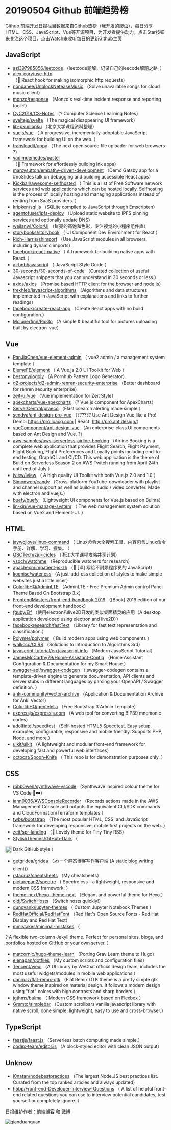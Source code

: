 # 20190504 Github 前端趋势榜

[Github 前端开发日报](https://qdkfweb.cn/c/news)栏目数据来自[Github热榜](https://github.qdkfweb.cn/)（我开发的爬虫），每日分享HTML、CSS、JavaScript、Vue等开源项目，为开发者提供动力，点击Star按钮来关注这个项目，点击Watch来收听每日的更新[Github主页](https://github.com/kujian/githubTrending)
## JavaScript

* [azl397985856/leetcode](https://github.com/azl397985856/leetcode) （leetcode题解，记录自己的leecode解题之路。）
* [alex-cory/use-http](https://github.com/alex-cory/use-http) （&#x1f436; React hook for making isomorphic http requests）
* [nondanee/UnblockNeteaseMusic](https://github.com/nondanee/UnblockNeteaseMusic) （Solve unavailable songs for cloud music client）
* [monzo/response](https://github.com/monzo/response) （Monzo's real-time incident response and reporting tool ⚡️）
* [CyC2018/CS-Notes](https://github.com/CyC2018/CS-Notes) （? Computer Science Learning Notes）
* [sveltejs/svelte](https://github.com/sveltejs/svelte) （The magical disappearing UI framework）
* [lib-pku/libpku](https://github.com/lib-pku/libpku) （北京大学课程资料整理）
* [vuejs/vue](https://github.com/vuejs/vue) （
        A progressive, incrementally-adoptable JavaScript framework for building UI on the web.
      ）
* [transloadit/uppy](https://github.com/transloadit/uppy) （The next open source file uploader for web browsers ?）
* [vadimdemedes/pastel](https://github.com/vadimdemedes/pastel) （&#x1f3a8; Framework for effortlessly building Ink apps）
* [marcysutton/empathy-driven-development](https://github.com/marcysutton/empathy-driven-development) （Demo Gatsby app for a #noSlides talk on debugging and building accessible React apps）
* [Kickball/awesome-selfhosted](https://github.com/Kickball/awesome-selfhosted) （
        This is a list of Free Software network services and web applications which can be hosted locally. Selfhosting is the process of locally hosting and managing applications instead of renting from SaaS providers.
      ）
* [kripken/sql.js](https://github.com/kripken/sql.js) （SQLite compiled to JavaScript through Emscripten）
* [agentofuser/ipfs-deploy](https://github.com/agentofuser/ipfs-deploy) （Upload static website to IPFS pinning services and optionally update DNS）
* [weilanwl/ColorUI](https://github.com/weilanwl/ColorUI) （鲜亮的高饱和色彩，专注视觉的小程序组件库）
* [storybooks/storybook](https://github.com/storybooks/storybook) （
        UI Component Dev Environment for React
      ）
* [Rich-Harris/shimport](https://github.com/Rich-Harris/shimport) （Use JavaScript modules in all browsers, including dynamic imports）
* [facebook/react-native](https://github.com/facebook/react) （
        A framework for building native apps with React.
      ）
* [airbnb/javascript](https://github.com/airbnb/javascript) （
        JavaScript Style Guide
      ）
* [30-seconds/30-seconds-of-code](https://github.com/30-seconds/30-seconds-of-code) （Curated collection of useful Javascript snippets that you can understand in 30 seconds or less.）
* [axios/axios](https://github.com/axios/axios) （Promise based HTTP client for the browser and node.js）
* [trekhleb/javascript-algorithms](https://github.com/trekhleb/javascript-algorithms) （Algorithms and data structures implemented in JavaScript with explanations and links to further readings）
* [facebook/create-react-app](https://github.com/facebook/create-react-app) （Create React apps with no build configuration.）
* [Molunerfinn/PicGo](https://github.com/Molunerfinn/PicGo) （A simple &amp; beautiful tool for pictures uploading built by electron-vue）

## Vue

* [PanJiaChen/vue-element-admin](https://github.com/PanJiaChen/vue-element-admin) （
        vue2 admin / a management system template
      ）
* [ElemeFE/element](https://github.com/ElemeFE/element) （
        A Vue.js 2.0 UI Toolkit for Web
      ）
* [bestony/logoly](https://github.com/bestony/logoly) （A Pornhub Pattern Logo Generator）
* [d2-projects/d2-admin-renren-security-enterprise](https://github.com/d2-projects/d2-admin-renren-security-enterprise) （Better dashboard for renren security enterprise）
* [zeit-ui/vue](https://github.com/zeit-ui/vue) （Vue implementation for Zeit Style）
* [apexcharts/vue-apexcharts](https://github.com/apexcharts/vue-apexcharts) （? Vue.js component for ApexCharts）
* [ServerCentral/praeco](https://github.com/ServerCentral/praeco) （Elasticsearch alerting made simple.）
* [sendya/ant-design-pro-vue](https://github.com/sendya/ant-design-pro-vue) （??‍???‍? Use Ant Design Vue like a Pro! Demo: <a href="https://pro.loacg.com" rel="nofollow">https://pro.loacg.com</a> | React: <a href="http://pro.ant.design/" rel="nofollow">http://pro.ant.design/</a>）
* [vueComponent/ant-design-vue](https://github.com/vueComponent/ant-design-vue) （An enterprise-class UI components based on Ant Design and Vue. ?）
* [aws-samples/aws-serverless-airline-booking](https://github.com/aws-samples/aws-serverless-airline-booking) （Airline Booking is a complete web application that provides Flight Search, Flight Payment, Flight Booking, Flight Preferences and Loyalty points including end-to-end testing, GraphQL and CI/CD. This web application is the theme of Build on Serverless Season 2 on AWS Twitch running from April 24th until end of July.）
* [iview/iview](https://github.com/iview/iview) （
        A high quality UI Toolkit with both Vue.js 2.0 and 1.0
      ）
* [Simonwep/candy](https://github.com/Simonwep/candy) （Cross-platform YouTube-downloader with playlist and channel support as well as build-in audio / video converter. Made with electron and vuejs.）
* [buefy/buefy](https://github.com/buefy/buefy) （Lightweight UI components for Vue.js based on Bulma）
* [lin-xin/vue-manage-system](https://github.com/lin-xin/vue-manage-system) （
        The web management system solution based on Vue2 and Element-UI.
      ）

## HTML

* [jaywcjlove/linux-command](https://github.com/jaywcjlove/linux-command) （
        Linux命令大全搜索工具，内容包含Linux命令手册、详解、学习、搜集。
      ）
* [QSCTech/zju-icicles](https://github.com/QSCTech/zju-icicles) （浙江大学课程攻略共享计划）
* [vsoch/watchme](https://github.com/vsoch/watchme) （Reproducible watchers for research）
* [apachecn/impatient-js-zh](https://github.com/apachecn/impatient-js-zh) （&#x1f4d6; [译] 写给不耐烦程序员的 JavaScript）
* [kognise/water.css](https://github.com/kognise/water.css) （A just-add-css collection of styles to make simple websites just a little nicer）
* [ColorlibHQ/AdminLTE](https://github.com/ColorlibHQ/AdminLTE) （AdminLTE - Free Premium Admin control Panel Theme Based On Bootstrap 3.x）
* [FrontendMasters/front-end-handbook-2019](https://github.com/FrontendMasters/front-end-handbook-2019) （[Book] 2019 edition of our front-end development handbook）
* [fguby/Elf](https://github.com/fguby/Elf) （使用electron和live2D开发的类似桌面精灵的应用（A desktop application developed using electron and live2D））
* [facebookresearch/fastText](https://github.com/facebookresearch/fastText) （Library for fast text representation and classification.）
* [Polymer/polymer](https://github.com/Polymer/polymer) （
        Build modern apps using web components
      ）
* [walkccc/CLRS](https://github.com/walkccc/CLRS) （Solutions to Introduction to Algorithms 3rd）
* [javascript-tutorial/en.javascript.info](https://github.com/javascript-tutorial/en.javascript.info) （Modern JavaScript Tutorial）
* [JamesMcCarthy79/Home-Assistant-Config](https://github.com/JamesMcCarthy79/Home-Assistant-Config) （Home Assistant Configuration &amp; Documentation for my Smart House.）
* [swagger-api/swagger-codegen](https://github.com/swagger-api/swagger-codegen) （
        swagger-codegen contains a template-driven engine to generate documentation, API clients and server stubs in different languages by parsing your OpenAPI / Swagger definition.
      ）
* [anki-community/vector-archive](https://github.com/anki-community/vector-archive) （Application &amp; Documentation Archive for Anki Vector）
* [ColorlibHQ/gentelella](https://github.com/ColorlibHQ/gentelella) （Free Bootstrap 3 Admin Template）
* [expressjs/expressjs.com](https://github.com/expressjs/expressjs.com) （A web tool for converting BIP39 mnemonic codes）
* [adolfintel/speedtest](https://github.com/adolfintel/speedtest) （Self-hosted HTML5 Speedtest. Easy setup, examples, configurable, responsive and mobile friendly. Supports PHP, Node, and more.）
* [uikit/uikit](https://github.com/uikit/uikit) （A lightweight and modular front-end framework for developing fast and powerful web interfaces）
* [octocat/Spoon-Knife](https://github.com/octocat/Spoon-Knife) （
        This repo is for demonstration purposes only.
      ）

## CSS

* [robb0wen/synthwave-vscode](https://github.com/robb0wen/synthwave-vscode) （Synthwave inspired colour theme for VS Code &#x1f305;&#x1f576;）
* [iann0036/AWSConsoleRecorder](https://github.com/iann0036/AWSConsoleRecorder) （Records actions made in the AWS Management Console and outputs the equivalent CLI/SDK commands and CloudFormation/Terraform templates.）
* [twbs/bootstrap](https://github.com/twbs/bootstrap) （The most popular HTML, CSS, and JavaScript framework for developing responsive, mobile first projects on the web.
      ）
* [zeit/spr-landing](https://github.com/zeit/spr-landing) （&#x1f370; Lovely theme for Tiny Tiny RSS）
* [StylishThemes/GitHub-Dark](https://github.com/StylishThemes/GitHub-Dark) （
        
<img class="emoji" title=":octocat:" alt=":octocat:" src="https://assets-cdn.github.com/images/icons/emoji/octocat.png" height="20" width="20" align="absmiddle"> Dark GitHub style
      ）
* [getgridea/gridea](https://github.com/getgridea/gridea) （✍️一个静态博客写作客户端 (A static blog writing client)）
* [rstacruz/cheatsheets](https://github.com/rstacruz/cheatsheets) （My cheatsheets）
* [picturepan2/spectre](https://github.com/picturepan2/spectre) （
        Spectre.css - a lightweight, responsive and modern CSS framework.
      ）
* [theme-next/hexo-theme-next](https://github.com/theme-next/hexo-theme-next) （Elegant and powerful theme for Hexo.）
* [oldj/SwitchHosts](https://github.com/oldj/SwitchHosts) （Switch hosts quickly!）
* [dunovank/jupyter-themes](https://github.com/dunovank/jupyter-themes) （
        Custom Jupyter Notebook Themes
      ）
* [RedHatOfficial/RedHatFont](https://github.com/RedHatOfficial/RedHatFont) （Red Hat's Open Source Fonts - Red Hat Display and Red Hat Text）
* [mmistakes/minimal-mistakes](https://github.com/mmistakes/minimal-mistakes) （
        
? A flexible two-column Jekyll theme. Perfect for personal sites, blogs, and portfolios hosted on GitHub or your own server.
      ）
* [matcornic/hugo-theme-learn](https://github.com/matcornic/hugo-theme-learn) （Porting Grav Learn theme to Hugo）
* [elenapan/dotfiles](https://github.com/elenapan/dotfiles) （My custom scripts and configuration files）
* [Tencent/weui](https://github.com/Tencent/weui) （A UI library by WeChat official design team, includes the most useful widgets/modules in mobile web applications.）
* [daniruiz/flat-remix-gtk](https://github.com/daniruiz/flat-remix-gtk) （Flat Remix GTK theme is a pretty simple gtk window theme inspired on material design. It follows a modern design using "flat" colors with high contrasts and sharp borders.）
* [jgthms/bulma](https://github.com/jgthms/bulma) （
        Modern CSS framework based on Flexbox
      ）
* [Grsmto/simplebar](https://github.com/Grsmto/simplebar) （Custom scrollbars vanilla javascript library with native scroll, done simple, lightweight, easy to use and cross-browser.）

## TypeScript

* [faastjs/faast.js](https://github.com/faastjs/faast.js) （Serverless batch computing made simple.）
* [codex-team/editor.js](https://github.com/codex-team/editor.js) （A block-styled editor with clean JSON output）

## Unknow

* [i0natan/nodebestpractices](https://github.com/i0natan/nodebestpractices) （The largest Node.JS best practices list. Curated from the top ranked articles and always updated）
* [h5bp/Front-end-Developer-Interview-Questions](https://github.com/h5bp/Front-end-Developer-Interview-Questions) （
        A list of helpful front-end related questions you can use to interview potential candidates, test yourself or completely ignore.
      ）


日报维护作者：[前端博客](https://qdkfweb.cn/) 和 [微博](https://qdkfweb.cn/go/weibo)

![qianduanquan](https://user-images.githubusercontent.com/3055447/38468989-651132ac-3b80-11e8-8e6b-15122322a9d7.png)